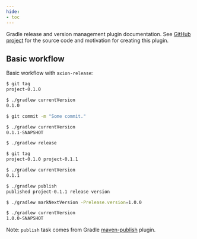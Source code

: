 ```yaml
---
hide:
- toc
---
```


Gradle release and version management plugin documentation.
See [GitHub project](http://github.com/allegro/axion-release-plugin)
for the source code and motivation for creating this plugin.

## Basic workflow

Basic workflow with `axion-release`:

```bash
$ git tag
project-0.1.0

$ ./gradlew currentVersion
0.1.0

$ git commit -m "Some commit."

$ ./gradlew currentVersion
0.1.1-SNAPSHOT

$ ./gradlew release

$ git tag
project-0.1.0 project-0.1.1

$ ./gradlew currentVersion
0.1.1

$ ./gradlew publish
published project-0.1.1 release version

$ ./gradlew markNextVersion -Prelease.version=1.0.0

$ ./gradlew currentVersion
1.0.0-SNAPSHOT
```

Note: `publish` task comes from Gradle [maven-publish](https://docs.gradle.org/current/userguide/publishing_maven.html)
plugin.

